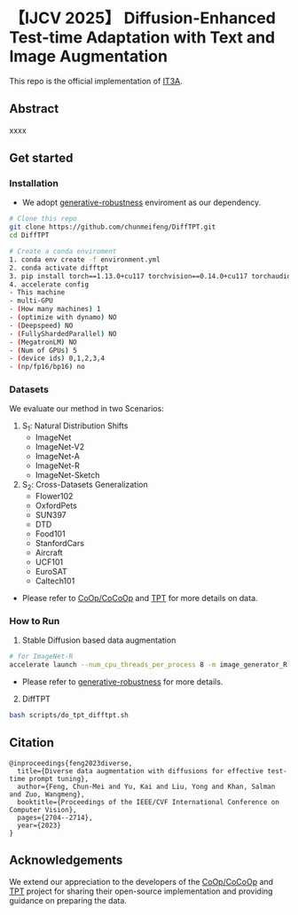 # 【IJCV 2025】 Diffusion-Enhanced Test-time Adaptation with Text and Image Augmentation

This repo is the official implementation of [IT3A](https://arxiv.org/abs/2412.09706).

## Abstract
xxxx



## Get started

### Installation

* We adopt [generative-robustness](https://github.com/Hritikbansal/generative-robustness?utm_source=catalyzex.com) enviroment as our dependency.
```bash
# Clone this repo
git clone https://github.com/chunmeifeng/DiffTPT.git
cd DiffTPT

# Create a conda enviroment
1. conda env create -f environment.yml
2. conda activate difftpt
3. pip install torch==1.13.0+cu117 torchvision==0.14.0+cu117 torchaudio==0.13.0+cu117 -f https://download.pytorch.org/whl/torch_stable.html
4. accelerate config
- This machine
- multi-GPU
- (How many machines) 1
- (optimize with dynamo) NO
- (Deepspeed) NO
- (FullyShardedParallel) NO
- (MegatronLM) NO
- (Num of GPUs) 5
- (device ids) 0,1,2,3,4
- (np/fp16/bp16) no
```

### Datasets
We evaluate our method in two Scenarios:
1. S<sub>1</sub>: Natural Distribution Shifts
    * ImageNet
    * ImageNet-V2
    * ImageNet-A
    * ImageNet-R
    * ImageNet-Sketch
2. S<sub>2</sub>: Cross-Datasets Generalization
    * Flower102
    * OxfordPets
    * SUN397
    * DTD
    * Food101
    * StanfordCars
    * Aircraft
    * UCF101
    * EuroSAT
    * Caltech101

* Please refer to [CoOp/CoCoOp](https://github.com/KaiyangZhou/CoOp) and [TPT](https://github.com/azshue/TPT) for more details on data.


### How to Run
1. Stable Diffusion based data augmentation
```bash
# for ImageNet-R
accelerate launch --num_cpu_threads_per_process 8 -m image_generator_R --data_dir your_data_set_path/imagenet-r --save_image_gen your_output_data_path/imagenet-r_1k
```
* Please refer to [generative-robustness](https://github.com/Hritikbansal/generative-robustness?utm_source=catalyzex.com) for more details.

2. DiffTPT
```bash
bash scripts/do_tpt_difftpt.sh
```

## Citation

```  
@inproceedings{feng2023diverse,
  title={Diverse data augmentation with diffusions for effective test-time prompt tuning},
  author={Feng, Chun-Mei and Yu, Kai and Liu, Yong and Khan, Salman and Zuo, Wangmeng},
  booktitle={Proceedings of the IEEE/CVF International Conference on Computer Vision},
  pages={2704--2714},
  year={2023}
}
```

## Acknowledgements

We extend our appreciation to the developers of the [CoOp/CoCoOp](https://github.com/KaiyangZhou/CoOp) and [TPT](https://github.com/azshue/TPT) project for sharing their open-source implementation and providing guidance on preparing the data.

